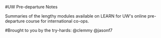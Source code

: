#UW Pre-departure Notes

Summaries of the lengthy modules available on LEARN for UW's online pre-departure course for international co-ops.

#Brought to you by the try-hards:
@clemmy @jasonf7
